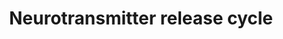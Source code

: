 ---
annotations:
- type: Pathway Ontology
  value: signaling pathway
- type: Pathway Ontology
  value: signaling pathway pertinent to the brain and nervous system
authors:
- Mkutmon
- Elisa
- Eweitz
description: 'Neurotransmitter is stored in the synaptic vesicle in the pre-synaptic
  terminal prior to its release in the synaptic cleft upon depolarization of the pre-synaptic
  membrane. The release of the neurotransmitter is a multi-step process that is controlled
  by electrical signals passing through the axons in form of action potential. Neurotransmitters
  include glutamate, acetylcholine, nor-epinephrine,  dopamine and seratonin. Each
  of the neurotransmitter cycle is independently described.Original Pathway at Reactome:
  http://www.reactome.org/PathwayBrowser/#DB=gk_current&FOCUS_SPECIES_ID=48887&FOCUS_PATHWAY_ID=112310'
last-edited: 2021-05-21
organisms:
- Bos taurus
redirect_from:
- /index.php/Pathway:WP3192
- /instance/WP3192
schema-jsonld:
- '@context': https://schema.org/
  '@id': https://wikipathways.github.io/pathways/WP3192.html
  '@type': Dataset
  creator:
    '@type': Organization
    name: WikiPathways
  description: 'Neurotransmitter is stored in the synaptic vesicle in the pre-synaptic
    terminal prior to its release in the synaptic cleft upon depolarization of the
    pre-synaptic membrane. The release of the neurotransmitter is a multi-step process
    that is controlled by electrical signals passing through the axons in form of
    action potential. Neurotransmitters include glutamate, acetylcholine, nor-epinephrine,  dopamine
    and seratonin. Each of the neurotransmitter cycle is independently described.Original
    Pathway at Reactome: http://www.reactome.org/PathwayBrowser/#DB=gk_current&FOCUS_SPECIES_ID=48887&FOCUS_PATHWAY_ID=112310'
  keywords:
  - CHAT
  - lumen]
  - GLS dimers
  - Loaded Synaptic
  - 5HT
  - CPLX1 [cytosol]
  - STXBP1-1
  - vesicle
  - SLC18A3
  - RIMS1
  - STXBP1-1 [cytosol]
  - RAB3A
  - SLC38A2
  - NAd
  - Synapsin
  - SNAP25
  - H2O2
  - CPLX1
  - SLC22A2
  - GABA synthesis,
  - O-acetylcholine
  - transport vesicle
  - ADP
  - outer membrane]
  - STX1A
  - SNARE complex
  - CoA-SH
  - MAOA
  - Docked acetylcholine
  - '[clathrin-sculpted'
  - SYT1
  - glutamate transport
  - L-Glu
  - Vesicle
  - DA
  - NH3
  - ATP
  - Glu
  - loaded synaptic
  - SLC18A2
  - Docked Glutamate
  - 3-Methoxy-4-hydroxyphenylglycol
  - synaptic vesicle
  - Empty Acetylcholine
  - MAOA-FAD complex
  - VAMP2
  - Acetylcholine Loaded
  - Noradrenalin loaded
  - AcCho
  - SLC5A7
  - Docked Noradrenalin
  - loaded Synaptic
  - acetylcholine
  - Ac-CoA
  - O2
  - Serotonin loaded
  - H+
  - Docked dopamine
  - Synaptic Vesicle
  - Docked serotonin
  - Cho
  - FAD [mitochondrial
  - Empty Glutamate
  - OCT2
  - monoamine transport
  - L-Gln
  - vesicle lumen]
  - UNC13B
  - H2O
  - Na+
  - Rab3-RIM complex
  - Pi
  - Glutamate loaded
  - Neuronal EAATs
  - release, reuptake
  - SLC17A7
  - and degradation
  - Dopamine loaded
  - NH4+
  license: CC0
  name: Neurotransmitter release cycle
seo: CreativeWork
title: Neurotransmitter release cycle
wpid: WP3192
---